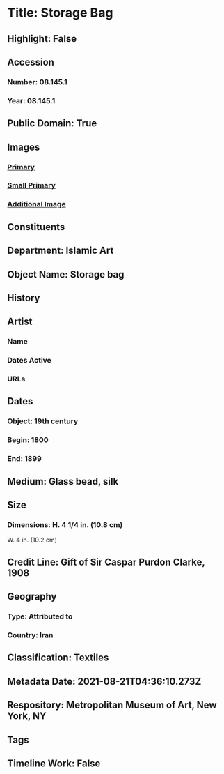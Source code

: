 # Title: Storage Bag
## Highlight: False
## Accession
### Number: 08.145.1
### Year: 08.145.1
## Public Domain: True
## Images
### [Primary](https://images.metmuseum.org/CRDImages/is/original/DP18733.jpg)
### [Small Primary](https://images.metmuseum.org/CRDImages/is/web-large/DP18733.jpg)
### [Additional Image](https://images.metmuseum.org/CRDImages/is/original/4089.jpg)
## Constituents
## Department: Islamic Art
## Object Name: Storage bag
## History
## Artist
### Name
### Dates Active
### URLs
## Dates
### Object: 19th century
### Begin: 1800
### End: 1899
## Medium: Glass bead, silk
## Size
### Dimensions: H. 4 1/4 in. (10.8 cm)
W. 4 in. (10.2 cm)
## Credit Line: Gift of Sir Caspar Purdon Clarke, 1908
## Geography
### Type: Attributed to
### Country: Iran
## Classification: Textiles
## Metadata Date: 2021-08-21T04:36:10.273Z
## Respository: Metropolitan Museum of Art, New York, NY
## Tags
## Timeline Work: False